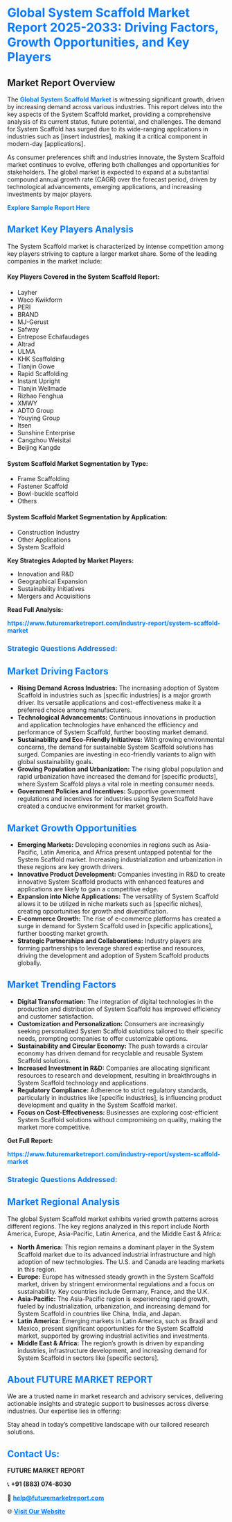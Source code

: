 <h1 style="color: #007BFF;">Global System Scaffold Market Report 2025-2033: Driving Factors, Growth Opportunities, and Key Players</h1>

<section id="overview">
<h2>Market Report Overview</h2>
<p>The <a href="https://www.futuremarketreport.com/industry-report/system-scaffold-market" style="color: #007BFF; text-decoration: none;"><strong>Global System Scaffold Market</strong></a> is witnessing significant growth, driven by increasing demand across various industries. This report delves into the key aspects of the System Scaffold market, providing a comprehensive analysis of its current status, future potential, and challenges. The demand for System Scaffold has surged due to its wide-ranging applications in industries such as [insert industries], making it a critical component in modern-day [applications].</p>
<p>As consumer preferences shift and industries innovate, the System Scaffold market continues to evolve, offering both challenges and opportunities for stakeholders. The global market is expected to expand at a substantial compound annual growth rate (CAGR) over the forecast period, driven by technological advancements, emerging applications, and increasing investments by major players.</p>
</section>

<section id="overview">
<p><a href="https://www.futuremarketreport.com/request-sample/reportId=124686" style="color: #007BFF; text-decoration: none;"><strong>Explore Sample Report Here</strong></a></p>
</section>

<section id="key-players">
<h2 style="color: #007BFF;">Market Key Players Analysis</h2>
<p>The System Scaffold market is characterized by intense competition among key players striving to capture a larger market share. Some of the leading companies in the market include:</p>
<h4>Key Players Covered in the System Scaffold Report:</h4>
<ul><li>Layher</li><li>Waco Kwikform</li><li>PERI</li><li>BRAND</li><li>MJ-Gerust</li><li>Safway</li><li>Entrepose Echafaudages</li><li>Altrad</li><li>ULMA</li><li>KHK Scaffolding</li><li>Tianjin Gowe</li><li>Rapid Scaffolding</li><li>Instant Upright</li><li>Tianjin Wellmade</li><li>Rizhao Fenghua</li><li>XMWY</li><li>ADTO Group</li><li>Youying Group</li><li>Itsen</li><li>Sunshine Enterprise</li><li>Cangzhou Weisitai</li><li>Beijing Kangde</li></ul>
<h4>System Scaffold Market Segmentation by Type:</h4>
<ul><li>Frame Scaffolding</li><li>Fastener Scaffold</li><li>Bowl-buckle scaffold</li><li>Others</li></ul>

<h4>System Scaffold Market Segmentation by Application:</h4>
<ul><li>Construction Industry</li><li>Other Applications</li><li>System Scaffold</li></ul>
<p><strong>Key Strategies Adopted by Market Players:</strong></p>
<ul>
<li>Innovation and R&D</li>
<li>Geographical Expansion</li>
<li>Sustainability Initiatives</li>
<li>Mergers and Acquisitions</li>
</ul>
</section>

<section>
<p><strong>Read Full Analysis: </strong></p><a href="https://www.futuremarketreport.com/industry-report/system-scaffold-market" style="color: #007BFF; text-decoration: none;"><strong>https://www.futuremarketreport.com/industry-report/system-scaffold-market</strong></a>
<h3 style="color: #007BFF;">Strategic Questions Addressed:</h3>
</section>

<section id="driving-factors">
<h2 style="color: #007BFF;">Market Driving Factors</h2>
<ul>
<li><strong>Rising Demand Across Industries:</strong> The increasing adoption of System Scaffold in industries such as [specific industries] is a major growth driver. Its versatile applications and cost-effectiveness make it a preferred choice among manufacturers.</li>
<li><strong>Technological Advancements:</strong> Continuous innovations in production and application technologies have enhanced the efficiency and performance of System Scaffold, further boosting market demand.</li>
<li><strong>Sustainability and Eco-Friendly Initiatives:</strong> With growing environmental concerns, the demand for sustainable System Scaffold solutions has surged. Companies are investing in eco-friendly variants to align with global sustainability goals.</li>
<li><strong>Growing Population and Urbanization:</strong> The rising global population and rapid urbanization have increased the demand for [specific products], where System Scaffold plays a vital role in meeting consumer needs.</li>
<li><strong>Government Policies and Incentives:</strong> Supportive government regulations and incentives for industries using System Scaffold have created a conducive environment for market growth.</li>
</ul>
</section>

<section id="growth-opportunities">
<h2 style="color: #007BFF;">Market Growth Opportunities</h2>
<ul>
<li><strong>Emerging Markets:</strong> Developing economies in regions such as Asia-Pacific, Latin America, and Africa present untapped potential for the System Scaffold market. Increasing industrialization and urbanization in these regions are key growth drivers.</li>
<li><strong>Innovative Product Development:</strong> Companies investing in R&D to create innovative System Scaffold products with enhanced features and applications are likely to gain a competitive edge.</li>
<li><strong>Expansion into Niche Applications:</strong> The versatility of System Scaffold allows it to be utilized in niche markets such as [specific niches], creating opportunities for growth and diversification.</li>
<li><strong>E-commerce Growth:</strong> The rise of e-commerce platforms has created a surge in demand for System Scaffold used in [specific applications], further boosting market growth.</li>
<li><strong>Strategic Partnerships and Collaborations:</strong> Industry players are forming partnerships to leverage shared expertise and resources, driving the development and adoption of System Scaffold products globally.</li>
</ul>
</section>

<section id="trending-factors">
<h2 style="color: #007BFF;">Market Trending Factors</h2>
<ul>
<li><strong>Digital Transformation:</strong> The integration of digital technologies in the production and distribution of System Scaffold has improved efficiency and customer satisfaction.</li>
<li><strong>Customization and Personalization:</strong> Consumers are increasingly seeking personalized System Scaffold solutions tailored to their specific needs, prompting companies to offer customizable options.</li>
<li><strong>Sustainability and Circular Economy:</strong> The push towards a circular economy has driven demand for recyclable and reusable System Scaffold solutions.</li>
<li><strong>Increased Investment in R&D:</strong> Companies are allocating significant resources to research and development, resulting in breakthroughs in System Scaffold technology and applications.</li>
<li><strong>Regulatory Compliance:</strong> Adherence to strict regulatory standards, particularly in industries like [specific industries], is influencing product development and quality in the System Scaffold market.</li>
<li><strong>Focus on Cost-Effectiveness:</strong> Businesses are exploring cost-efficient System Scaffold solutions without compromising on quality, making the market more competitive.</li>
</ul>
</section>

<section>
<p><strong>Get Full Report: </strong></p><a href="https://www.futuremarketreport.com/industry-report/system-scaffold-market" style="color: #007BFF; text-decoration: none;"><strong>https://www.futuremarketreport.com/industry-report/system-scaffold-market</strong></a>
<h3 style="color: #007BFF;">Strategic Questions Addressed:</h3>
</section>


<section id="regional-analysis">
<h2 style="color: #007BFF;">Market Regional Analysis</h2>
<p>The global System Scaffold market exhibits varied growth patterns across different regions. The key regions analyzed in this report include North America, Europe, Asia-Pacific, Latin America, and the Middle East & Africa:</p>
<ul>
<li><strong>North America:</strong> This region remains a dominant player in the System Scaffold market due to its advanced industrial infrastructure and high adoption of new technologies. The U.S. and Canada are leading markets in this region.</li>
<li><strong>Europe:</strong> Europe has witnessed steady growth in the System Scaffold market, driven by stringent environmental regulations and a focus on sustainability. Key countries include Germany, France, and the U.K.</li>
<li><strong>Asia-Pacific:</strong> The Asia-Pacific region is experiencing rapid growth, fueled by industrialization, urbanization, and increasing demand for System Scaffold in countries like China, India, and Japan.</li>
<li><strong>Latin America:</strong> Emerging markets in Latin America, such as Brazil and Mexico, present significant opportunities for the System Scaffold market, supported by growing industrial activities and investments.</li>
<li><strong>Middle East & Africa:</strong> The region’s growth is driven by expanding industries, infrastructure development, and increasing demand for System Scaffold in sectors like [specific sectors].</li>
</ul>
</section>

<footer>
<h2 style="color: #007BFF;">About FUTURE MARKET REPORT</h2>
<p>We are a trusted name in market research and advisory services, delivering actionable insights and strategic support to businesses across diverse industries. Our expertise lies in offering:</p>

<p>Stay ahead in today’s competitive landscape with our tailored research solutions.</p>

<h2 style="color: #007BFF;">Contact Us:</h2>
<p><strong>FUTURE MARKET REPORT</strong></p>
<p>📞 <strong>+91 (883) 074-8030</strong></p>
<p>📧 <strong><a href="mailto:help@futuremarketreport.com" style="color: #007BFF;">help@futuremarketreport.com</a></strong></p>
<p>🌐 <strong><a href="https://www.futuremarketreport.com/" style="color: #007BFF;">Visit Our Website</a></strong></p>
</footer>